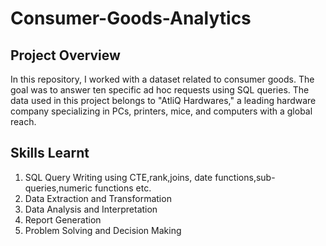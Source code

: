 # Consumer-Goods-Analytics
##  Project Overview

In this repository, I worked with a dataset related to consumer goods. The goal was to answer ten specific ad hoc requests using SQL queries. The data used in this project belongs to "AtliQ Hardwares," a leading hardware company specializing in PCs, printers, mice, and computers with a global reach.

##  Skills Learnt
1. SQL Query Writing using CTE,rank,joins, date functions,sub-queries,numeric functions etc.
2. Data Extraction and Transformation
3. Data Analysis and Interpretation
4. Report Generation
5. Problem Solving and Decision Making
